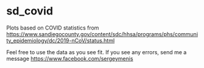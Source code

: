 # sd_covid
Plots based on COVID statistics from https://www.sandiegocounty.gov/content/sdc/hhsa/programs/phs/community_epidemiology/dc/2019-nCoV/status.html

Feel free to use the data as you see fit. If you see any errors, send me a message https://www.facebook.com/sergeymenis
